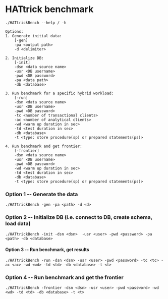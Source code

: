 # HATtrick benchmark

```
./HATtrickBench --help / -h
```
	Options:
	1. Generate initial data:
	    [-gen]
	    -pa <output path>
	    -d <delimiter>

	2. Initialize DB:
	    [-init]
	    -dsn <data source name>
	    -usr <DB username>
	    -pwd <DB password>
	    -pa <data path>
		-db <database>

	3. Run benchmark for a specific hybrid workload:
	    [-run]
	    -dsn <data source name>
	    -usr <DB username>
	    -pwd <DB password>
	    -tc <number of transactional clients>
	    -ac <number of analytical clients>
	    -wd <warm up duration in sec>
	    -td <test duration in sec>
		-db <database>
		-t <type: store procedure(sp) or prepared statements(ps)>

	4. Run benchmark and get frontier:
	    [-frontier]
	    -dsn <data source name>
	    -usr <DB username>
	    -pwd <DB password>
	    -wd <warm up duration in sec>
	    -td <test duration in sec>
		-db <database>
		-t <type: store procedure(sp) or prepared statements(ps)>		

### Option 1 -- Generate the data 
```
./HATtrickBench -gen -pa <path> -d <d>
```

### Option 2 -- Initialize DB (i.e. connect to DB, create schema, load data)
```
./HATtrickBench -init -dsn <dsn>  -usr <user> -pwd <password> -pa <path> -db <database>
```

#### Option 3 -- Run benchmark, get results
```
./HATtrickBench -run -dsn <dsn> -usr <user> -pwd <password> -tc <tc> -ac <ac> -wd <wd> -td <td> -db <database> -t <t>
```

### Option 4 -- Run benchmark and get the frontier 
```
./HATtrickBench -frontier -dsn <dsn> -usr <user> -pwd <password> -wd <wd> -td <td> -db <database> -t <t>
```


